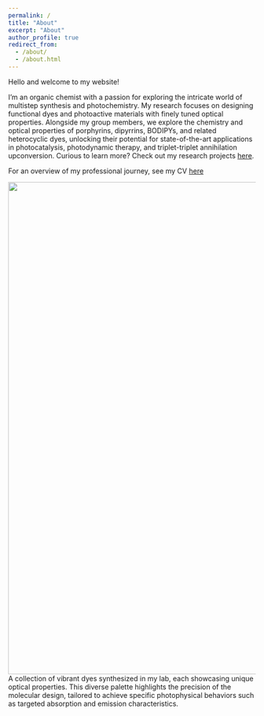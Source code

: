 ```yaml
---
permalink: /
title: "About"
excerpt: "About"
author_profile: true
redirect_from: 
  - /about/
  - /about.html
---
```


Hello and welcome to my website!

I’m an organic chemist with a passion for exploring the intricate world of multistep synthesis and photochemistry. My research focuses on designing functional dyes and photoactive materials with finely tuned optical properties. Alongside my group members, we explore the chemistry and optical properties of porphyrins, dipyrrins, BODIPYs, and related heterocyclic dyes, unlocking their potential for state-of-the-art applications in photocatalysis, photodynamic therapy, and triplet-triplet annihilation upconversion.
Curious to learn more? Check out my research projects [here](https://mihafil.github.io/academic//research/).

For an overview of my professional journey, see my CV [here](https://mihafil.github.io/academic/files/Filatov-CV-September-2024.pdf)

<img src="https://mihafil.github.io/academic/images/vials.jpg" width="1000" height="auto" align="left"/>

A collection of vibrant dyes synthesized in my lab, each showcasing unique optical properties. This diverse palette highlights the precision of the molecular design, tailored to achieve specific photophysical behaviors such as targeted absorption and emission characteristics.

 

